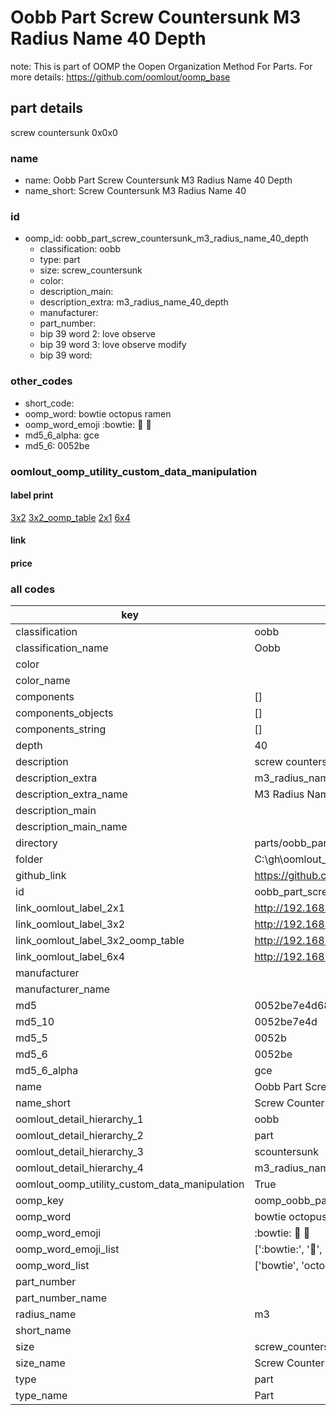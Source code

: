 # Oobb Part Screw Countersunk M3 Radius Name 40 Depth  

note: This is part of OOMP the Oopen Organization Method For Parts. For more details: https://github.com/oomlout/oomp_base

##  part details
  



screw countersunk 0x0x0



### name
* name: Oobb Part Screw Countersunk M3 Radius Name 40 Depth
* name_short: Screw Countersunk M3 Radius Name 40
### id
* oomp_id: oobb_part_screw_countersunk_m3_radius_name_40_depth
  * classification: oobb
  * type: part
  * size: screw_countersunk
  * color: 
  * description_main: 
  * description_extra: m3_radius_name_40_depth
  * manufacturer: 
  * part_number: 
  * bip 39 word 2: love observe
  * bip 39 word 3: love observe modify
  * bip 39 word: 

### other_codes
* short_code: 
* oomp_word: bowtie octopus ramen
* oomp_word_emoji :bowtie: :octopus: :ramen:
* md5_6_alpha: gce
* md5_6: 0052be






### oomlout_oomp_utility_custom_data_manipulation
#### label print
[3x2](http://192.168.1.245:1112/?label=oomp%20gce)
[3x2_oomp_table](http://192.168.1.108:1112/?label=oomp%20gce)
[2x1](http://192.168.1.242:1112/?label=oomp%20gce)
[6x4](http://192.168.1.55:1112/?label=oomp%20gce)    

#### link

                              

#### price







### all codes 
| key | value |  
| --- | --- |  
| classification | oobb |  
| classification_name | Oobb |  
| color |  |  
| color_name |  |  
| components | [] |  
| components_objects | [] |  
| components_string | [] |  
| depth | 40 |  
| description | screw countersunk 0x0x0 |  
| description_extra | m3_radius_name_40_depth |  
| description_extra_name | M3 Radius Name 40 Depth |  
| description_main |  |  
| description_main_name |  |  
| directory | parts/oobb_part_screw_countersunk_m3_radius_name_40_depth |  
| folder | C:\gh\oomlout_oobb_version_4_generated_parts\parts\oobb_part_screw_countersunk_m3_radius_name_40_depth |  
| github_link | https://github.com/oomlout/oomlout_oomp_part_src/tree/main/parts/oobb_part_screw_countersunk_m3_radius_name_40_depth |  
| id | oobb_part_screw_countersunk_m3_radius_name_40_depth |  
| link_oomlout_label_2x1 | http://192.168.1.242:1112/?label=oomp%20gce |  
| link_oomlout_label_3x2 | http://192.168.1.245:1112/?label=oomp%20gce |  
| link_oomlout_label_3x2_oomp_table | http://192.168.1.108:1112/?label=oomp%20gce |  
| link_oomlout_label_6x4 | http://192.168.1.55:1112/?label=oomp%20gce |  
| manufacturer |  |  
| manufacturer_name |  |  
| md5 | 0052be7e4d68975def0ef7d91d661c23 |  
| md5_10 | 0052be7e4d |  
| md5_5 | 0052b |  
| md5_6 | 0052be |  
| md5_6_alpha | gce |  
| name | Oobb Part Screw Countersunk M3 Radius Name 40 Depth |  
| name_short | Screw Countersunk M3 Radius Name 40 |  
| oomlout_detail_hierarchy_1 | oobb |  
| oomlout_detail_hierarchy_2 | part |  
| oomlout_detail_hierarchy_3 | scountersunk |  
| oomlout_detail_hierarchy_4 | m3_radius_name_40_depth |  
| oomlout_oomp_utility_custom_data_manipulation | True |  
| oomp_key | oomp_oobb_part_screw_countersunk_m3_radius_name_40_depth |  
| oomp_word | bowtie octopus ramen |  
| oomp_word_emoji | :bowtie: :octopus: :ramen: |  
| oomp_word_emoji_list | [':bowtie:', ':octopus:', ':ramen:'] |  
| oomp_word_list | ['bowtie', 'octopus', 'ramen'] |  
| part_number |  |  
| part_number_name |  |  
| radius_name | m3 |  
| short_name |  |  
| size | screw_countersunk |  
| size_name | Screw Countersunk |  
| type | part |  
| type_name | Part |  
